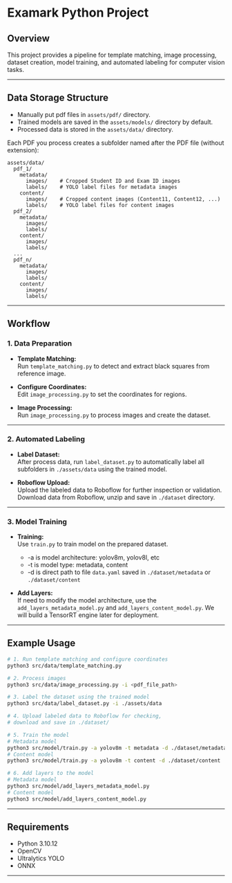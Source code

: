 # Examark Python Project

## Overview

This project provides a pipeline for template matching, image processing, dataset creation, model training, and automated labeling for computer vision tasks.

---

## Data Storage Structure

- Manually put pdf files in `assets/pdf/` directory.
- Trained models are saved in the `assets/models/` directory by default.
- Processed data is stored in the `assets/data/` directory.

Each PDF you process creates a subfolder named after the PDF file (without extension):

```
assets/data/
  pdf_1/
    metadata/
      images/    # Cropped Student ID and Exam ID images
      labels/    # YOLO label files for metadata images
    content/
      images/    # Cropped content images (Content11, Content12, ...)
      labels/    # YOLO label files for content images
  pdf_2/
    metadata/
      images/
      labels/
    content/
      images/
      labels/
  ...
  pdf_n/
    metadata/
      images/
      labels/
    content/
      images/
      labels/
```

---

## Workflow

### 1. Data Preparation

- **Template Matching:**  
  Run `template_matching.py` to detect and extract black squares from reference image.

- **Configure Coordinates:**  
  Edit `image_processing.py` to set the coordinates for regions.

- **Image Processing:**  
  Run `image_processing.py` to process images and create the dataset.

---

### 2. Automated Labeling

- **Label Dataset:**  
  After process data, run `label_dataset.py` to automatically label all subfolders in `./assets/data` using the trained model.

- **Roboflow Upload:**  
  Upload the labeled data to Roboflow for further inspection or validation. Download data from Roboflow, unzip and save in `./dataset` directory.

---

### 3. Model Training

- **Training:**  
  Use `train.py` to train model on the prepared dataset.

  - -a is model architecture: yolov8m, yolov8l, etc
  - -t is model type: metadata, content
  - -d is direct path to file `data.yaml` saved in `./dataset/metadata` or `./dataset/content`

- **Add Layers:**  
  If need to modify the model architecture, use the `add_layers_metadata_model.py` and `add_layers_content_model.py`.
  We will build a TensorRT engine later for deployment.

---

## Example Usage

```bash
# 1. Run template matching and configure coordinates
python3 src/data/template_matching.py

# 2. Process images
python3 src/data/image_processing.py -i <pdf_file_path>

# 3. Label the dataset using the trained model
python3 src/data/label_dataset.py -i ./assets/data

# 4. Upload labeled data to Roboflow for checking,
# download and save in ./dataset/

# 5. Train the model
# Metadata model
python3 src/model/train.py -a yolov8m -t metadata -d ./dataset/metadata
# Content model
python3 src/model/train.py -a yolov8m -t content -d ./dataset/content

# 6. Add layers to the model
# Metadata model
python3 src/model/add_layers_metadata_model.py
# Content model
python3 src/model/add_layers_content_model.py
```

---

## Requirements

- Python 3.10.12
- OpenCV
- Ultralytics YOLO
- ONNX

---
